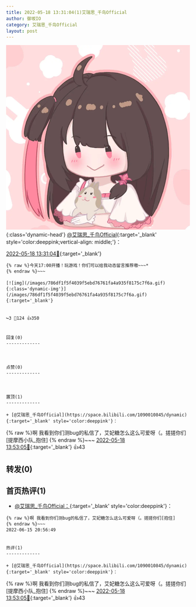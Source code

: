 ```yaml
---
title: 2022-05-18 13:31:04(1)艾瑞思_千鸟Official
author: 御坂IO
category: 艾瑞思_千鸟Official
layout: post
---
```


![img](/images/7e08840c56f251de28bdf766b647bd5fe9a5d50a.jpg){:class='dynamic-head'}
[@艾瑞思_千鸟Official](https://space.bilibili.com/1090010845/dynamic){:target='_blank' style='color:deeppink;vertical-align: middle;'}：

[2022-05-18 13:31:04🔗](https://t.bilibili.com/661482791078199349){:target='_blank'}

~~~
{% raw %}今天17:00开播！玩游戏！你们可以给我动态留言推荐嗷~~~*
{% endraw %}~~~

[![img](/images/786df1f5f4039f5ebd76761fa4a935f8175c7f6a.gif){:class='dynamic-img'}](/images/786df1f5f4039f5ebd76761fa4a935f8175c7f6a.gif){:target='_blank'}


↪️3 💬124 👍350


回复(0)
-------------



点赞(0)
-------------



置顶(1)
-------------

+ [@艾瑞思_千鸟Official](https://space.bilibili.com/1090010845/dynamic){:target='_blank' style='color:deeppink'}：
~~~
{% raw %}啊 我看到你们测bug的私信了，艾妃糖怎么这么可爱呀（。搓搓你们[提摩西小队_抱住]
{% endraw %}~~~
[2022-05-18 13:53:05🔗](https://t.bilibili.com/661482791078199349#reply113426695376){:target='_blank'} 👍43


转发(0)
-------------



首页热评(1)
-------------

+ [@艾瑞思_千鸟Official：](https://space.bilibili.com/1090010845/dynamic){:target='_blank' style='color:deeppink'}：
~~~
{% raw %}啊 我看到你们测bug的私信了，艾妃糖怎么这么可爱呀（。搓搓你们[抱住]
{% endraw %}~~~
2022-06-15 20:56:49


热评(1)
-------------

+ [@艾瑞思_千鸟Official](https://space.bilibili.com/1090010845/dynamic){:target='_blank' style='color:deeppink'}：
~~~
{% raw %}啊 我看到你们测bug的私信了，艾妃糖怎么这么可爱呀（。搓搓你们[提摩西小队_抱住]
{% endraw %}~~~
[2022-05-18 13:53:05🔗](https://t.bilibili.com/661482791078199349#reply113426695376){:target='_blank'} 👍43


